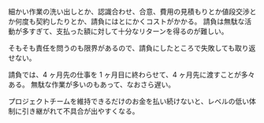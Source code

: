 細かい作業の洗い出しとか、認識合わせ、合意、費用の見積もりとか値段交渉とか何度も契約したりとか、請負にはとにかくコストがかかる。
請負は無駄な活動が多すぎて、支払った額に対して十分なリターンを得るのが難しい。

そもそも責任を問うのも限界があるので、請負にしたところで失敗しても取り返せない。

請負では、4 ヶ月先の仕事を 1 ヶ月目に終わらせて、4 ヶ月先に渡すことが多々ある。
無駄な作業が多いのもあって、なおさら遅い。

プロジェクトチームを維持できるだけのお金を払い続けないと、レベルの低い体制に引き継がれて不具合が出やすくなる。
